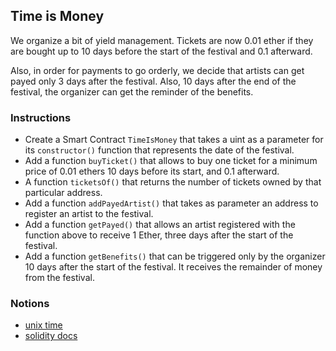 ## Time is Money

We organize a bit of yield management. Tickets are now 0.01 ether if they are bought up to 10 days before the start of the festival and 0.1 afterward.

Also, in order for payments to go orderly, we decide that artists can get payed only 3 days after the festival. Also, 10 days after the end of the festival, the organizer can get the reminder of the benefits.

### Instructions

- Create a Smart Contract `TimeIsMoney` that takes a uint as a parameter for its `constructor()` function that represents the date of the festival.
- Add a function `buyTicket()` that allows to buy one ticket for a minimum price of 0.01 ethers 10 days before its start, and 0.1 afterward.
- A function `ticketsOf()` that returns the number of tickets owned by that particular address.
- Add a function `addPayedArtist()` that takes as parameter an address to register an artist to the festival.
- Add a function `getPayed()` that allows an artist registered with the function above to receive 1 Ether, three days after the start of the festival.
- Add a function `getBenefits()` that can be triggered only by the organizer 10 days after the start of the festival. It receives the remainder of money from the festival.

### Notions

- [unix time](https://en.wikipedia.org/wiki/Unix_time)
- [solidity docs](https://docs.soliditylang.org/)
